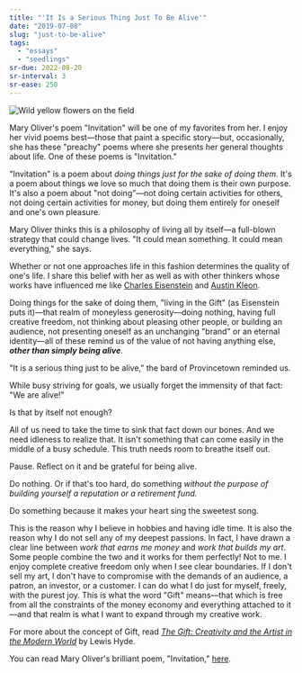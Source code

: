 ```yaml
---
title: "'It Is a Serious Thing Just To Be Alive'"
date: "2019-07-08"
slug: "just-to-be-alive"
tags:
  - "essays"
  - "seedlings"
sr-due: 2022-08-20
sr-interval: 3
sr-ease: 250
---
```

![Wild yellow flowers on the field](yellow_flower_field.jpg)

Mary Oliver's poem "Invitation" will be one of my favorites from her. I enjoy her vivid poems best—those that paint a specific story—but, occasionally, she has these "preachy" poems where she presents her general thoughts about life. One of these poems is "Invitation."

"Invitation" is a poem about _doing things just for the sake of doing them_. It's a poem about things we love so much that doing them is their own purpose. It's also a poem about "not doing"—not doing certain activities for others, not doing certain activities for money, but doing them entirely for oneself and one's own pleasure.

Mary Oliver thinks this is a philosophy of living all by itself—a full-blown strategy that could change lives. "It could mean something. It could mean everything," she says.

Whether or not one approaches life in this fashion determines the quality of one's life. I share this belief with her as well as with other thinkers whose works have influenced me like [Charles Eisenstein](https://charleseisenstein.org/) and [Austin Kleon](https://austinkleon.com/).

Doing things for the sake of doing them, "living in the Gift" (as Eisenstein puts it)—that realm of moneyless generosity—doing nothing, having full creative freedom, not thinking about pleasing other people, or building an audience, not presenting oneself as an unchanging "brand" or an eternal identity—all of these remind us of the value of not having anything else, _**other than simply being alive**_.

"It is a serious thing just to be alive," the bard of Provincetown reminded us.

While busy striving for goals, we usually forget the immensity of that fact: "We are alive!"

Is that by itself not enough?

All of us need to take the time to sink that fact down our bones. And we need idleness to realize that. It isn't something that can come easily in the middle of a busy schedule. This truth needs room to breathe itself out.

Pause. Reflect on it and be grateful for being alive.

Do nothing. Or if that's too hard, do something _without the purpose of building yourself a reputation or a retirement fund._

Do something because it makes your heart sing the sweetest song.

This is the reason why I believe in hobbies and having idle time. It is also the reason why I do not sell any of my deepest passions. In fact, I have drawn a clear line between _work that earns me money_ and _work that builds my art_. Some people combine the two and it works for them perfectly! Not to me. I enjoy complete creative freedom only when I see clear boundaries. If I don't sell my art, I don't have to compromise with the demands of an audience, a patron, an investor, or a customer. I can do what I do just for myself, freely, with the purest joy. This is what the word "Gift" means—that which is free from all the constraints of the money economy and everything attached to it—and that realm is what I want to expand through my creative work.

For more about the concept of Gift, read _[The Gift: Creativity and the Artist in the Modern World](https://www.amazon.com/Gift-Creativity-Artist-Modern-World-ebook/dp/B002GKGB00/)_ by Lewis Hyde.

You can read Mary Oliver's brilliant poem, "Invitation," [here](https://wordsfortheyear.com/2017/08/28/invitation-by-mary-oliver/).
